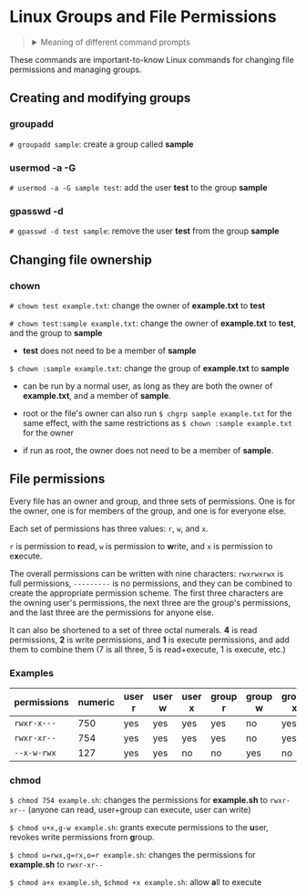 # Linux Groups and File Permissions

> <details>
> <summary>Meaning of different command prompts</summary>
> Unix/Linux: <code>$</code>: can be run as normal user<br>
> Unix/Linux: <code>#</code>: must be run as root (or with <code>sudo</code>)<br>
> Windows: <code>></code>: Command Prompt or PowerShell<br>
> Windows: <code>PS></code>: PowerShell only<br>
> Unix/Linux and Windows: <code>$/></code>,<code>#/></code>: Works in Windows and Unix/Linux.
> </details>

These commands are important-to-know Linux commands for changing file permissions and managing groups.

## Creating and modifying groups

### groupadd

`# groupadd sample`: create a group called **sample**

### usermod -a -G

`# usermod -a -G sample test`: add the user **test** to the group **sample**

### gpasswd -d

`# gpasswd -d test sample`: remove the user **test** from the group **sample**

## Changing file ownership

### chown

`# chown test example.txt`: change the owner of **example.txt** to **test**

`# chown test:sample example.txt`: change the owner of **example.txt** to **test**, and the group to **sample**

* **test** does not need to be a member of **sample**

`$ chown :sample example.txt`: change the group of **example.txt** to **sample** 

* can be run by a normal user, as long as they are both the owner of **example.txt**, and a member of **sample**.

* root or the file's owner can also run `$ chgrp sample example.txt` for the same effect, with the same restrictions as `$ chown :sample example.txt` for the owner

* if run as root, the owner does not need to be a member of **sample**.

## File permissions

Every file has an owner and group, and three sets of permissions. One is for the owner, one is for members of the group, and one is for everyone else.

Each set of permissions has three values: `r`, `w`, and `x`.

`r` is permission to **r**ead, `w` is permission to **w**rite, and `x` is permission to e**x**ecute.

The overall permissions can be written with nine characters: `rwxrwxrwx` is full permissions, `---------` is no permissions, and they can be combined to create the appropriate permission scheme. The first three characters are the owning user's permissions, the next three are the group's permissions, and the last three are the permissions for anyone else.

It can also be shortened to a set of three octal numerals. **4** is read permissions, **2** is write permissions, and **1** is execute permissions, and add them to combine them (7 is all three, 5 is read+execute, 1 is execute, etc.)
 
### Examples
|permissions|numeric|user r|user w|user x|group r|group w| group x|other r|other w|other x|
|-|-|-|-|-|-|-|-|-|-|-|
|`rwxr-x---`|750|yes|yes|yes|yes|no|yes|no|no|no|
|`rwxr-xr--`|754|yes|yes|yes|yes|no|yes|yes|no|no|
|`--x-w-rwx`|127|yes|yes|no|no|yes|no|yes|yes|yes|

### chmod

`$ chmod 754 example.sh`: changes the permissions for **example<nolink>.sh** to `rwxr-xr--` (anyone can read, user+group can execute, user can write)

`$ chmod u+x,g-w example.sh`: grants execute permissions to the **u**ser, revokes write permissions from **g**roup.

`$ chmod u=rwx,g=rx,o=r example.sh`: changes the permissions for **example<nolink>.sh** to `rwxr-xr--`

`$ chmod a+x example.sh`, `$chmod +x example.sh`: allow **a**ll to execute
